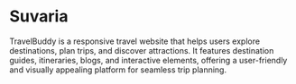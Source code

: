 # Suvaria
TravelBuddy is a responsive travel website that helps users explore destinations, plan trips, and discover attractions. It features destination guides, itineraries, blogs, and interactive elements, offering a user-friendly and visually appealing platform for seamless trip planning.
